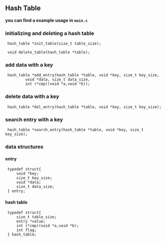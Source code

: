 Hash Table
---

**you can find a example usage in `main.c`**

### initializing and deleting a hash table

     hash_table *init_table(size_t table_size);

     void delete_table(hash_table *table);

### add data with a key 

     hash_table *add_entry(hash_table *table, void *key, size_t key_size,
             void *data, size_t data_size,
             int (*cmp)(void *a,void *b));

### delete data with a key

     hash_table *del_entry(hash_table *table, void *key, size_t key_size);

### search entry with a key

     hash_table *search_entry(hash_table *table, void *key, size_t key_size);

### data structures

#### entry

     typedef struct{
         void *key;
         size_t key_size;
         void *data;
         size_t data_size;
     } entry;

#### hash table

     typedef struct{
         size_t table_size;
         entry *value;
         int (*cmp)(void *a,void *b);
         int flag;
     } hash_table;

